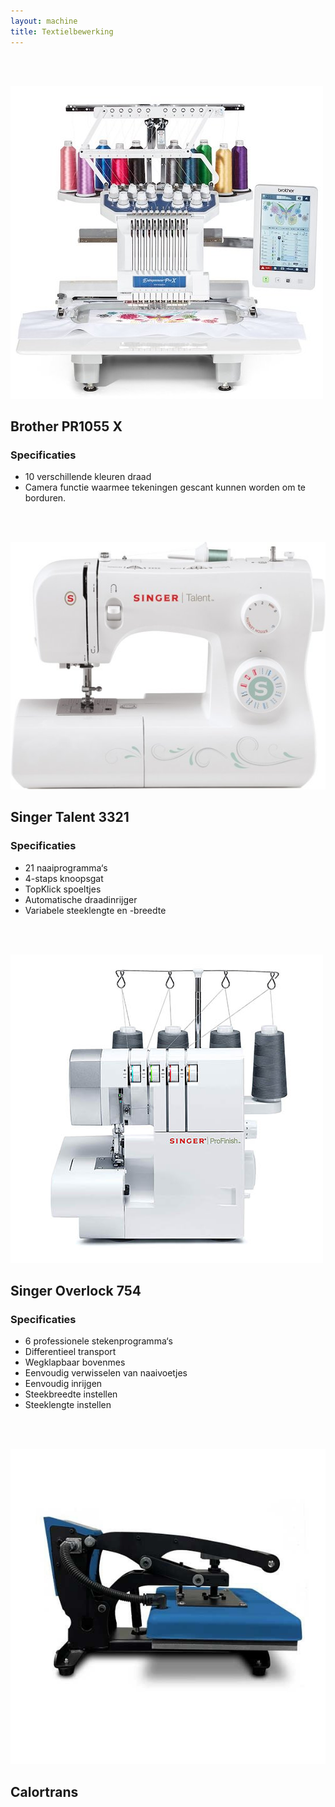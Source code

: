 ```yaml
---
layout: machine
title: Textielbewerking
---
```

<br/>
<br/>

![](img/brother-pr1055-x.jpg)

## Brother PR1055 X 

### Specificaties

- 10 verschillende kleuren draad
- Camera functie waarmee tekeningen gescant kunnen worden om te borduren.

<br/>
<br/>

![](img/singer-talent.jpg)

## Singer Talent 3321 

### Specificaties

- 21 naaiprogramma‘s
- 4-staps knoopsgat
- TopKlick spoeltjes
- Automatische draadinrijger
- Variabele steeklengte en -breedte

<br/>
<br/>

![](img/singer-overlock.jpg)

## Singer Overlock 754

### Specificaties

- 6 professionele stekenprogramma‘s
- Differentieel transport
- Wegklapbaar bovenmes
- Eenvoudig verwisselen van naaivoetjes
- Eenvoudig inrijgen
- Steekbreedte instellen
- Steeklengte instellen

<br/>
<br/>

![](img/calortrans.jpg)

## Calortrans

<!-- ### Specificaties

- 6 professionele stekenprogramma‘s
- Differentieel transport
- Wegklapbaar bovenmes
- Eenvoudig verwisselen van naaivoetjes
- Eenvoudig inrijgen
- Steekbreedte instellen
- Steeklengte instellen -->

